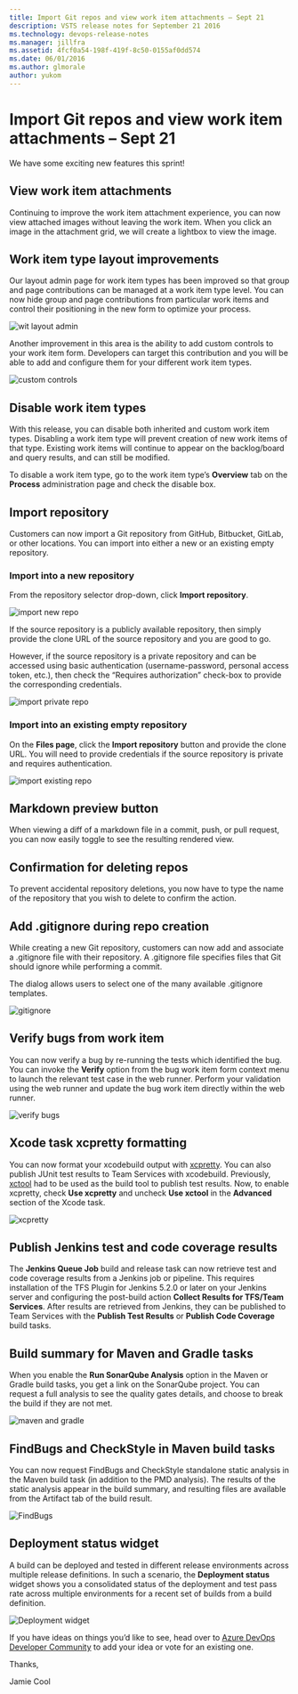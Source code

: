 ```yaml
---
title: Import Git repos and view work item attachments – Sept 21
description: VSTS release notes for September 21 2016
ms.technology: devops-release-notes
ms.manager: jillfra
ms.assetid: 4fcf0a54-198f-419f-8c50-0155af0dd574
ms.date: 06/01/2016
ms.author: glmorale
author: yukom
---
```


# Import Git repos and view work item attachments – Sept 21

We have some exciting new features this sprint!

## View work item attachments

Continuing to improve the work item attachment experience, you can now view attached images without leaving the work item. When you click an image in the attachment grid, we will create a lightbox to view the image.

## Work item type layout improvements

Our layout admin page for work item types has been improved so that group and page contributions can be managed at a work item type level. You can now hide group and page contributions from particular work items and control their positioning in the new form to optimize your process.

![wit layout admin](media/9_21_01.png)

Another improvement in this area is the ability to add custom controls to your work item form. Developers can target this contribution and you will be able to add and configure them for your different work item types.

![custom controls](media/9_21_02.png)

## Disable work item types

With this release, you can disable both inherited and custom work item types. Disabling a work item type will prevent creation of new work items of that type. Existing work items will continue to appear on the backlog/board and query results, and can still be modified.

To disable a work item type, go to the work item type’s **Overview** tab on the **Process** administration page and check the disable box.

## Import repository

Customers can now import a Git repository from GitHub, Bitbucket, GitLab, or other locations. You can import into either a new or an existing empty repository.

### Import into a new repository

From the repository selector drop-down, click **Import repository**.

![import new repo](media/9_21_09.png)

If the source repository is a publicly available repository, then simply provide the clone URL of the source repository and you are good to go.

However, if the source repository is a private repository and can be accessed using basic authentication (username-password, personal access token, etc.), then check the “Requires authorization” check-box to provide the corresponding credentials.

![import private repo](media/9_21_10.png)

### Import into an existing empty repository

On the **Files page**, click the **Import repository** button and provide the clone URL. You will need to provide credentials if the source repository is private and requires authentication.

![import existing repo](media/9_21_11.png)

## Markdown preview button

When viewing a diff of a markdown file in a commit, push, or pull request, you can now easily toggle to see the resulting rendered view.

## Confirmation for deleting repos

To prevent accidental repository deletions, you now have to type the name of the repository that you wish to delete to confirm the action.

## Add .gitignore during repo creation

While creating a new Git repository, customers can now add and associate a .gitignore file with their repository. A .gitignore file specifies files that Git should ignore while performing a commit.

The dialog allows users to select one of the many available .gitignore templates.

![gitignore](media/9_21_04.png)

## Verify bugs from work item

You can now verify a bug by re-running the tests which identified the bug. You can invoke the **Verify** option from the bug work item form context menu to launch the relevant test case in the web runner. Perform your validation using the web runner and update the bug work item directly within the web runner.

![verify bugs](media/9_21_05.png)

## Xcode task xcpretty formatting

You can now format your xcodebuild output with [xcpretty](https://github.com/supermarin/xcpretty). You can also publish JUnit test results to Team Services with xcodebuild. Previously, [xctool](https://github.com/facebook/xctool) had to be used as the build tool to publish test results. Now, to enable xcpretty, check **Use xcpretty** and uncheck **Use xctool** in the **Advanced** section of the Xcode task.

![xcpretty](media/9_21_03.png)

## Publish Jenkins test and code coverage results

The **Jenkins Queue Job** build and release task can now retrieve test and code coverage results from a Jenkins job or pipeline. This requires installation of the TFS Plugin for Jenkins 5.2.0 or later on your Jenkins server and configuring the post-build action **Collect Results for TFS/Team Services**. After results are retrieved from Jenkins, they can be published to Team Services with the **Publish Test Results** or **Publish Code Coverage** build tasks.

## Build summary for Maven and Gradle tasks

When you enable the **Run SonarQube Analysis** option in the Maven or Gradle build tasks, you get a link on the SonarQube project. You can request a full analysis to see the quality gates details, and choose to break the build if they are not met.

![maven and gradle](media/9_21_06.png)

## FindBugs and CheckStyle in Maven build tasks

You can now request FindBugs and CheckStyle standalone static analysis in the Maven build task (in addition to the PMD analysis). The results of the static analysis appear in the build summary, and resulting files are available from the Artifact tab of the build result.

![FindBugs](media/9_21_07.png)

## Deployment status widget

A build can be deployed and tested in different release environments across multiple release definitions. In such a scenario, the **Deployment status** widget shows you a consolidated status of the deployment and test pass rate across multiple environments for a recent set of builds from a build definition.

![Deployment widget](media/9_21_08.png)

If you have ideas on things you’d like to see, head over to [Azure DevOps Developer Community](https://developercommunity.visualstudio.com/spaces/21/index.html) to add your idea or vote for an existing one.

Thanks,

Jamie Cool
